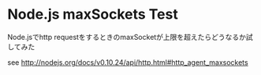 Node.js maxSockets Test
====================

Node.jsでhttp requestをするときのmaxSocketが上限を超えたらどうなるか試してみた

see http://nodejs.org/docs/v0.10.24/api/http.html#http_agent_maxsockets
